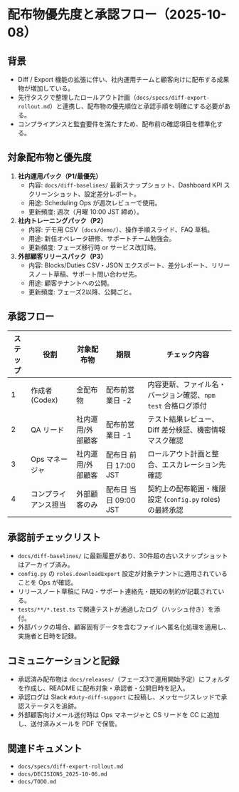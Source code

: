 <!--
  docs/specs/distribution-approval.md
  場所: docs/specs/
  目的: 社内 / 外部向け配布物の優先度と承認フローを明文化し、監査可能な手順を共有する。
  背景: TODO「社内 / 外部向け配布物の優先度と承認フローの確認」DoD を満たすため。
-->

# 配布物優先度と承認フロー（2025-10-08）

## 背景
- Diff / Export 機能の拡張に伴い、社内運用チームと顧客向けに配布する成果物が増加している。
- 先行タスクで整理したロールアウト計画（`docs/specs/diff-export-rollout.md`）と連携し、配布物の優先順位と承認手順を明確にする必要がある。
- コンプライアンスと監査要件を満たすため、配布前の確認項目を標準化する。

## 対象配布物と優先度
1. **社内運用パック（P1/最優先）**  
   - 内容: `docs/diff-baselines/` 最新スナップショット、Dashboard KPI スクリーンショット、設定差分レポート。  
   - 用途: Scheduling Ops が週次レビューで使用。  
   - 更新頻度: 週次（月曜 10:00 JST 締め）。
2. **社内トレーニングパック（P2）**  
   - 内容: デモ用 CSV（`docs/demo/`）、操作手順スライド、FAQ 草稿。  
   - 用途: 新任オペレータ研修、サポートチーム勉強会。  
   - 更新頻度: フェーズ移行時 or サービス改訂時。
3. **外部顧客リリースパック（P3）**  
   - 内容: Blocks/Duties CSV・JSON エクスポート、差分レポート、リリースノート草稿、サポート問い合わせ先。  
   - 用途: 顧客テナントへの公開。  
   - 更新頻度: フェーズ2以降、公開ごと。

## 承認フロー
| ステップ | 役割 | 対象配布物 | 期限 | チェック内容 |
| --- | --- | --- | --- | --- |
| 1 | 作成者 (Codex) | 全配布物 | 配布前営業日 -2 | 内容更新、ファイル名・バージョン確認、`npm test` 合格ログ添付 |
| 2 | QA リード | 社内運用/外部顧客 | 配布前営業日 -1 | テスト結果レビュー、Diff 差分検証、機密情報マスク確認 |
| 3 | Ops マネージャ | 社内運用/外部顧客 | 配布日 前日 17:00 JST | ロールアウト計画と整合、エスカレーション先確認 |
| 4 | コンプライアンス担当 | 外部顧客のみ | 配布日 当日 09:00 JST | 契約上の配布範囲・権限設定 (`config.py` roles) の最終承認 |

## 承認前チェックリスト
- `docs/diff-baselines/` に最新履歴があり、30件超の古いスナップショットはアーカイブ済み。
- `config.py` の `roles.downloadExport` 設定が対象テナントに適用されていることを Ops が確認。
- リリースノート草稿に FAQ・サポート連絡先・既知の制約が記載されている。
- `tests/**/*.test.ts` で関連テストが通過したログ（ハッシュ付き）を添付。
- 外部パックの場合、顧客固有データを含むファイルへ匿名化処理を適用し、実施者と日時を記録。

## コミュニケーションと記録
- 承認済み配布物は `docs/releases/`（フェーズ3で運用開始予定）にフォルダを作成し、README に配布対象・承認者・公開日時を記入。
- 承認ログは Slack `#duty-diff-support` に投稿し、メッセージスレッドで承認ステータスを追跡。
- 外部顧客向けメール送付時は Ops マネージャと CS リードを CC に追加し、送付済みメールを PDF で保管。

## 関連ドキュメント
- `docs/specs/diff-export-rollout.md`
- `docs/DECISIONS_2025-10-06.md`
- `docs/TODO.md`
